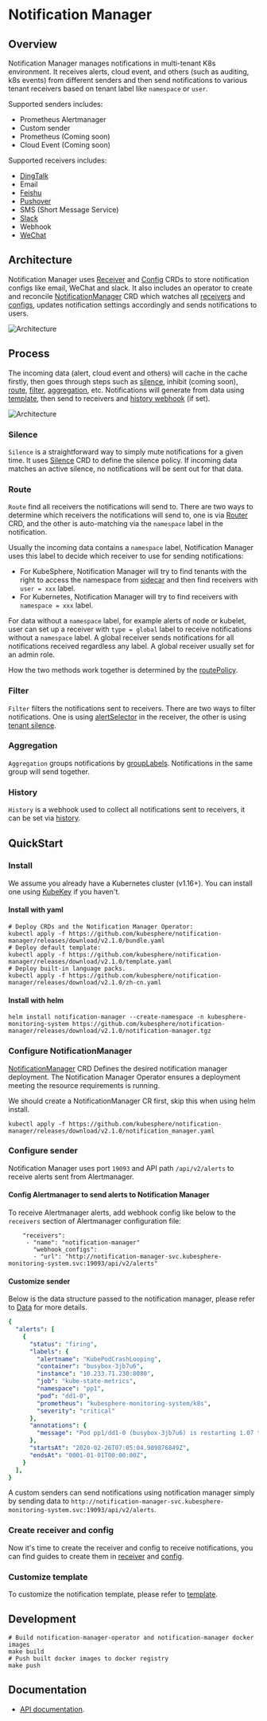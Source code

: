 # Notification Manager

## Overview

Notification Manager manages notifications in multi-tenant K8s environment. It receives alerts, cloud event, and others (such as auditing, k8s events) 
from different senders and then send notifications to various tenant receivers based on tenant label like `namespace` or `user`. 

Supported senders includes:
- Prometheus Alertmanager
- Custom sender
- Prometheus  (Coming soon)
- Cloud Event  (Coming soon)

Supported receivers includes:
- [DingTalk](https://www.dingtalk.com/en)
- Email
- [Feishu](https://www.feishu.cn/en/)  
- [Pushover](https://pushover.net/)
- SMS (Short Message Service)  
- [Slack](https://slack.com/) 
- Webhook 
- [WeChat](https://work.weixin.qq.com/)

## Architecture

Notification Manager uses [Receiver](docs/crds/receiver.md) and [Config](docs/crds/config.md) CRDs to store notification configs
like email, WeChat and slack. It also includes an operator to create and reconcile [NotificationManager](docs/crds/notification-manager.md)
CRD which watches all [receivers](docs/crds/receiver.md) and [configs](docs/crds/config.md), updates notification settings accordingly and sends notifications to users.

![Architecture](docs/images/architecture.svg)

## Process

The incoming data (alert, cloud event and others) will cache in the cache firstly, then goes through steps such as [silence](#silence), inhibit (coming soon), [route](#route), 
[filter](#filter), [aggregation](#aggregation), etc. Notifications will generate from data using [template](#customize-template), 
then send to receivers and [history webhook](#history) (if set).

![Architecture](docs/images/pipeline.svg)

### Silence

`Silence` is a straightforward way to simply mute notifications for a given time. It uses [Silence](docs/crds/silence.md) CRD to define
the silence policy. If incoming data matches an active silence, no notifications will be sent out for that data.

### Route

`Route` find all receivers the notifications will send to.
There are two ways to determine which receivers the notifications will send to, one is via [Router](docs/crds/router.md) CRD, 
and the other is auto-matching via the `namespace` label in the notification.

Usually the incoming data contains a `namespace` label, Notification Manager uses this label to decide which receiver to use for sending notifications:
- For KubeSphere, Notification Manager will try to find tenants with the right to access the namespace from [sidecar](docs/crds/notification-manager.md#tenant-sidecar)
  and then find receivers with `user = xxx` label.
- For Kubernetes, Notification Manager will try to find receivers with `namespace = xxx` label.

For data without a `namespace` label, for example alerts of node or kubelet, user can set up a receiver with `type = global` label to receive notifications without a `namespace` label. A global receiver sends notifications for all notifications received regardless any label. A global receiver usually set for an admin role.

How the two methods work together is determined by the [routePolicy](docs/crds/notification-manager.md#RoutePolicy).

### Filter

`Filter` filters the notifications sent to receivers. There are two ways to filter notifications. One is using [alertSelector](docs/crds/receiver.md#notification-filter) in the receiver,
the other is using [tenant silence](docs/crds/silence.md).

### Aggregation

`Aggregation` groups notifications by [groupLabels](docs/crds/notification-manager.md#grouplabels). Notifications in the same group will send together.

### History

`History` is a webhook used to collect all notifications sent to receivers, it can be set via [history](docs/crds/notification-manager.md#history).

## QuickStart

### Install

We assume you already have a Kubernetes cluster (v1.16+). You can install one using [KubeKey](https://github.com/kubesphere/kubekey) if you haven't.

#### Install with yaml

```shell
# Deploy CRDs and the Notification Manager Operator:
kubectl apply -f https://github.com/kubesphere/notification-manager/releases/download/v2.1.0/bundle.yaml
# Deploy default template:
kubectl apply -f https://github.com/kubesphere/notification-manager/releases/download/v2.1.0/template.yaml
# Deploy built-in language packs.
kubectl apply -f https://github.com/kubesphere/notification-manager/releases/download/v2.1.0/zh-cn.yaml
```

#### Install with helm

```shell
helm install notification-manager --create-namespace -n kubesphere-monitoring-system https://github.com/kubesphere/notification-manager/releases/download/v2.1.0/notification-manager.tgz
```

### Configure NotificationManager 

[NotificationManager](docs/crds/notification-manager.md) CRD Defines the desired notification manager deployment. The Notification Manager Operator 
ensures a deployment meeting the resource requirements is running. 

We should create a NotificationManager CR first, skip this when using helm install.

```shell
kubectl apply -f https://github.com/kubesphere/notification-manager/releases/download/v2.1.0/notification_manager.yaml
```

### Configure sender

Notification Manager uses port `19093` and API path `/api/v2/alerts` to receive alerts sent from Alertmanager.

#### Config Alertmanager to send alerts to Notification Manager

To receive Alertmanager alerts, add webhook config like below to the `receivers` section of Alertmanager configuration file:

```shell
    "receivers":
     - "name": "notification-manager"
       "webhook_configs":
       - "url": "http://notification-manager-svc.kubesphere-monitoring-system.svc:19093/api/v2/alerts"
```

#### Customize sender

Below is the data structure passed to the notification manager, please refer to [Data](https://github.com/kubesphere/notification-manager/blob/master/pkg/template/types.go#L12) for more details.

```yaml
{
  "alerts": [
    {
      "status": "firing",
      "labels": {
        "alertname": "KubePodCrashLooping",
        "container": "busybox-3jb7u6",
        "instance": "10.233.71.230:8080",
        "job": "kube-state-metrics",
        "namespace": "pp1",
        "pod": "dd1-0",
        "prometheus": "kubesphere-monitoring-system/k8s",
        "severity": "critical"
      },
      "annotations": {
        "message": "Pod pp1/dd1-0 (busybox-3jb7u6) is restarting 1.07 times / 5 minutes.",
      },
      "startsAt": "2020-02-26T07:05:04.989876849Z",
      "endsAt": "0001-01-01T00:00:00Z",
    }
  ],
}
```

A custom senders can send notifications using notification manager simply by sending data to `http://notification-manager-svc.kubesphere-monitoring-system.svc:19093/api/v2/alerts`.

### Create receiver and config

Now it's time to create the receiver and config to receive notifications, you can find guides to create them in [receiver](docs/crds/receiver.md) and [config](docs/crds/config.md).

### Customize template

To customize the notification template, please refer to [template](docs/template.md).

## Development

```
# Build notification-manager-operator and notification-manager docker images
make build 
# Push built docker images to docker registry
make push
```

## Documentation

- [API documentation](./docs/api/_index.md).